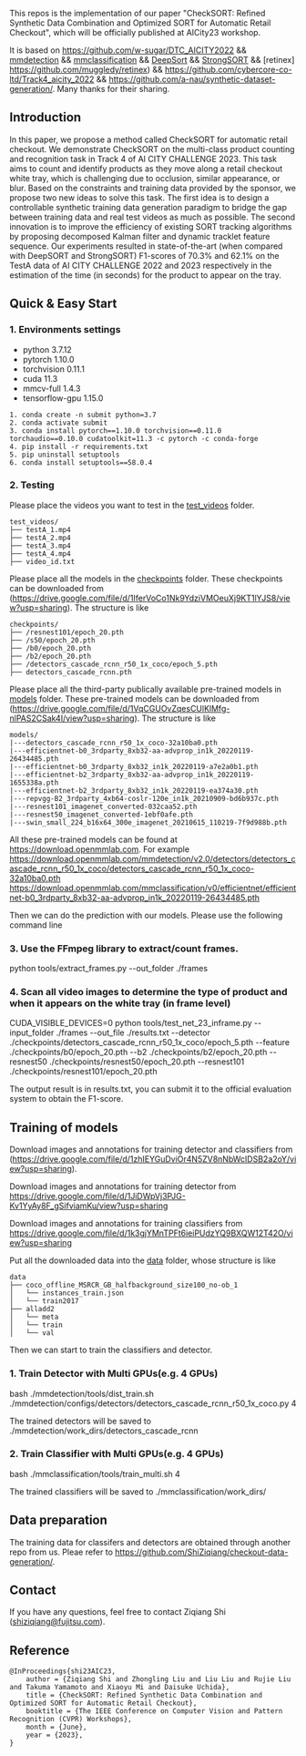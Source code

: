 This repos is the implementation of our paper "CheckSORT: Refined Synthetic Data Combination and Optimized SORT for Automatic Retail Checkout", which will be officially published at AICity23 workshop.

It is based on 
https://github.com/w-sugar/DTC_AICITY2022 &&
[mmdetection](https://github.com/open-mmlab/mmdetection) && 
[mmclassification](https://github.com/open-mmlab/mmclassification) && 
[DeepSort](https://github.com/nwojke/deep_sort) && 
[StrongSORT](https://github.com/dyhBUPT/StrongSORT) &&
[retinex] https://github.com/muggledy/retinex) &&
https://github.com/cybercore-co-ltd/Track4_aicity_2022 &&
https://github.com/a-nau/synthetic-dataset-generation/.
Many thanks for their sharing.

## Introduction

In this paper, we propose a method called CheckSORT for automatic retail checkout. We demonstrate CheckSORT on the multi-class product counting and recognition task in Track 4 of AI CITY CHALLENGE 2023. This task aims to count and identify products as they move along a retail checkout white tray, which is challenging due to occlusion, similar appearance, or blur. Based on the constraints and training data provided by the sponsor, we propose two new ideas to solve this task. The first idea is to design a controllable synthetic training data generation paradigm to bridge the gap between training data and real test videos as much as possible. The second innovation is to improve the efficiency of existing SORT tracking algorithms by proposing decomposed Kalman filter and dynamic tracklet feature sequence. Our experiments resulted in state-of-the-art (when compared with DeepSORT and StrongSORT) F1-scores of 70.3\% and 62.1\% on the TestA data of AI CITY CHALLENGE 2022 and 2023 respectively in the estimation of the time (in seconds) for the product to appear on the tray. 

## Quick & Easy Start

### 1. Environments settings

* python 3.7.12
* pytorch 1.10.0
* torchvision 0.11.1
* cuda 11.3
* mmcv-full 1.4.3
* tensorflow-gpu 1.15.0

```shell
1. conda create -n submit python=3.7
2. conda activate submit
3. conda install pytorch==1.10.0 torchvision==0.11.0 torchaudio==0.10.0 cudatoolkit=11.3 -c pytorch -c conda-forge
4. pip install -r requirements.txt
5. pip uninstall setuptools
6. conda install setuptools==58.0.4 
```

### 2. Testing
Please place the videos you want to test in the [test_videos](./test_videos) folder.
```
test_videos/
├── testA_1.mp4
├── testA_2.mp4
├── testA_3.mp4
├── testA_4.mp4
├── video_id.txt
```

Please place all the models in the [checkpoints](./checkpoints) folder. These checkpoints can be downloaded from (https://drive.google.com/file/d/1IferVoCo1Nk9YdziVMOeuXj9KT1lYJS8/view?usp=sharing).
The structure is like
```
checkpoints/
├── /resnest101/epoch_20.pth
├── /s50/epoch_20.pth
├── /b0/epoch_20.pth
├── /b2/epoch_20.pth
├── /detectors_cascade_rcnn_r50_1x_coco/epoch_5.pth
├── detectors_cascade_rcnn.pth
```

Please place all the third-party publically available pre-trained models in [models](./models) folder. 
These pre-trained models can be downloaded from 
(https://drive.google.com/file/d/1VqCGUOvZqesCUlKlMfg-nlPAS2CSak4I/view?usp=sharing).
The structure is like
```
models/
|---detectors_cascade_rcnn_r50_1x_coco-32a10ba0.pth
|---efficientnet-b0_3rdparty_8xb32-aa-advprop_in1k_20220119-26434485.pth
|---efficientnet-b0_3rdparty_8xb32_in1k_20220119-a7e2a0b1.pth
|---efficientnet-b2_3rdparty_8xb32-aa-advprop_in1k_20220119-1655338a.pth
|---efficientnet-b2_3rdparty_8xb32_in1k_20220119-ea374a30.pth
|---repvgg-B2_3rdparty_4xb64-coslr-120e_in1k_20210909-bd6b937c.pth
|---resnest101_imagenet_converted-032caa52.pth
|---resnest50_imagenet_converted-1ebf0afe.pth
|---swin_small_224_b16x64_300e_imagenet_20210615_110219-7f9d988b.pth
```
All these pre-trained models can be found at https://download.openmmlab.com. For example
https://download.openmmlab.com/mmdetection/v2.0/detectors/detectors_cascade_rcnn_r50_1x_coco/detectors_cascade_rcnn_r50_1x_coco-32a10ba0.pth
https://download.openmmlab.com/mmclassification/v0/efficientnet/efficientnet-b0_3rdparty_8xb32-aa-advprop_in1k_20220119-26434485.pth

Then we can do the prediction with our models. Please use the following command line
### 3. Use the FFmpeg library to extract/count frames.
python tools/extract_frames.py --out_folder ./frames

### 4. Scan all video images to determine the type of product and when it appears on the white tray (in frame level)
CUDA_VISIBLE_DEVICES=0 python tools/test_net_23_inframe.py --input_folder ./frames --out_file ./results.txt --detector ./checkpoints/detectors_cascade_rcnn_r50_1x_coco/epoch_5.pth --feature ./checkpoints/b0/epoch_20.pth --b2 ./checkpoints/b2/epoch_20.pth --resnest50 ./checkpoints/resnest50/epoch_20.pth --resnest101 ./checkpoints/resnest101/epoch_20.pth

The output result is in results.txt, you can submit it to the official evaluation system to obtain the F1-score.

## Training of models

Download images and annotations for training detector and classifiers from 
(https://drive.google.com/file/d/1zhIEYGuDviOr4N5ZV8nNbWcIDSB2a2oY/view?usp=sharing).

Download images and annotations for training detector from 
https://drive.google.com/file/d/1JiDWpVj3PJG-Kv1YyAy8F_gSifviamKu/view?usp=sharing

Download images and annotations for training classifiers from 
https://drive.google.com/file/d/1k3gjYMnTPFt6ieiPUdzYQ9BXQW12T42O/view?usp=sharing

Put all the downloaded data into the [data](./data) folder, whose structure is like
```
data
├── coco_offline_MSRCR_GB_halfbackground_size100_no-ob_1
│   └── instances_train.json
│   └── train2017
├── alladd2
│   └── meta
│   └── train
│   └── val
```

Then we can start to train the classifiers and detector.

### 1. Train Detector with Multi GPUs(e.g. 4 GPUs)
bash ./mmdetection/tools/dist_train.sh ./mmdetection/configs/detectors/detectors_cascade_rcnn_r50_1x_coco.py 4

The trained detectors will be saved to ./mmdetection/work_dirs/detectors_cascade_rcnn

### 2. Train Classifier with Multi GPUs(e.g. 4 GPUs)
bash ./mmclassification/tools/train_multi.sh 4

The trained classifiers will be saved to ./mmclassification/work_dirs/


## Data preparation

The training data for classifers and detectors are obtained through another repo from us. Pleae refer to https://github.com/ShiZiqiang/checkout-data-generation/.


## Contact

If you have any questions, feel free to contact Ziqiang Shi (shiziqiang@fujitsu.com).

## Reference
```
@InProceedings{shi23AIC23,
	author = {Ziqiang Shi and Zhongling Liu and Liu Liu and Rujie Liu and Takuma Yamamoto and Xiaoyu Mi and Daisuke Uchida},
	title = {CheckSORT: Refined Synthetic Data Combination and Optimized SORT for Automatic Retail Checkout},
	booktitle = {The IEEE Conference on Computer Vision and Pattern Recognition (CVPR) Workshops},
	month = {June},
	year = {2023},
}
```
